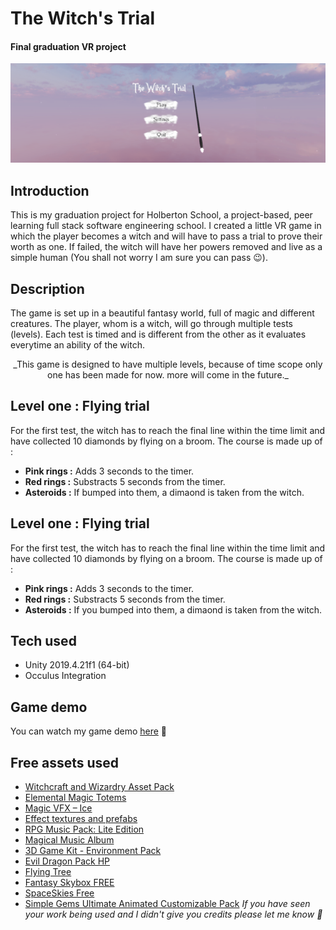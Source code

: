 # The Witch's Trial
#### Final graduation VR project

![The witch's trial](Images/witch.PNG)

## Introduction
This is my graduation project for Holberton School, a project-based, peer learning full stack software engineering school. I created a little VR game in which the player becomes a witch and will have to pass a trial to prove their worth as one. If failed, the witch will have her powers removed and live as a simple human (You shall not worry I am sure you can pass 😉).

## Description
The game is set up in a beautiful fantasy world, full of magic and different creatures. The player, whom is a witch, will go through multiple tests (levels). Each test is timed and is different from the other as it evaluates everytime an ability of the witch.

<p align="center">_This game is designed to have multiple levels, because of time scope only one has been made for now. more will come in the future._</p>

## Level one : Flying trial
For the first test, the witch has to reach the final line within the time limit and have collected 10 diamonds by flying on a broom.
The course is made up of :
- **Pink rings :** Adds 3 seconds to the timer.
- **Red rings :** Substracts 5 seconds from the timer.
- **Asteroids :** If bumped into them, a dimaond is taken from the witch.

## Level one : Flying trial
For the first test, the witch has to reach the final line within the time limit and have collected 10 diamonds by flying on a broom.
The course is made up of :
- **Pink rings :** Adds 3 seconds to the timer.
- **Red rings :** Substracts 5 seconds from the timer.
- **Asteroids :** If you bumped into them, a dimaond is taken from the witch.

## Tech used
* Unity 2019.4.21f1 (64-bit)
* Occulus Integration

## Game demo
You can watch my game demo [here](https://youtu.be/mfttqPEolg4) 🥰

## Free assets used
* [Witchcraft and Wizardry Asset Pack](https://assetstore.unity.com/packages/3d/props/free-witchcraft-and-wizardry-asset-pack-141428)
* [Elemental Magic Totems](https://assetstore.unity.com/packages/3d/elemental-magic-totems-59522)
* [Magic VFX – Ice ](https://assetstore.unity.com/packages/vfx/particles/spells/magic-vfx-ice-free-170242)
* [Effect textures and prefabs](https://assetstore.unity.com/packages/vfx/particles/effect-textures-and-prefabs-109031)
* [RPG Music Pack: Lite Edition](https://assetstore.unity.com/packages/audio/music/rpg-music-pack-lite-edition-149931)
* [Magical Music Album](https://assetstore.unity.com/packages/audio/music/magical-music-album-040618-117907)
* [3D Game Kit - Environment Pack](https://assetstore.unity.com/packages/3d/3d-game-kit-environment-pack-135167)
* [Evil Dragon Pack HP](https://assetstore.unity.com/packages/3d/characters/creatures/evil-dragon-pack-hp-79398)
* [Flying Tree](https://assetstore.unity.com/packages/3d/environments/fantasy/flying-tree-33053)
* [Fantasy Skybox FREE](https://assetstore.unity.com/packages/2d/textures-materials/sky/fantasy-skybox-free-18353)
* [SpaceSkies Free](https://assetstore.unity.com/packages/2d/textures-materials/sky/spaceskies-free-80503)
* [Simple Gems Ultimate Animated Customizable Pack](https://assetstore.unity.com/packages/3d/props/simple-gems-ultimate-animated-customizable-pack-73764)
*If you have seen your work being used and I didn't give you credits please let me know 🙂*

